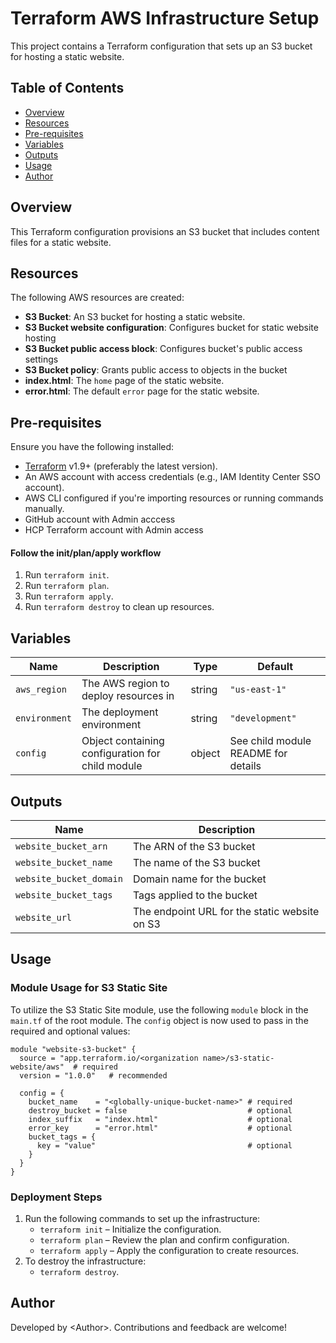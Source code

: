 # Terraform AWS Infrastructure Setup

This project contains a Terraform configuration that sets up an S3 bucket for hosting a static website.

## Table of Contents

- [Overview](#overview)
- [Resources](#resources)
- [Pre-requisites](#pre-requisites)
- [Variables](#variables)
- [Outputs](#outputs)
- [Usage](#usage)
- [Author](#author)

## Overview

This Terraform configuration provisions an S3 bucket that includes content files for a static website.

## Resources

The following AWS resources are created:
- **S3 Bucket**: An S3 bucket for hosting a static website.
- **S3 Bucket website configuration**: Configures bucket for static website hosting
- **S3 Bucket public access block**: Configures bucket's public access settings
- **S3 Bucket policy**: Grants public access to objects in the bucket
- **index.html**: The `home` page of the static website.
- **error.html**: The default `error` page for the static website.

## Pre-requisites

Ensure you have the following installed:
- [Terraform](https://www.terraform.io/downloads.html) v1.9+ (preferably the latest version).
- An AWS account with access credentials (e.g., IAM Identity Center SSO account).
- AWS CLI configured if you're importing resources or running commands manually.
- GitHub account with Admin acccess
- HCP Terraform account with Admin access

#### Follow the init/plan/apply workflow
1. Run `terraform init`.
2. Run `terraform plan`.
3. Run `terraform apply`.
4. Run `terraform destroy` to clean up resources.

## Variables

| Name           | Description                                      | Type   | Default                             |
|----------------|--------------------------------------------------|--------|-------------------------------------|
| `aws_region`   | The AWS region to deploy resources in            | string | `"us-east-1"`                       |
| `environment`  | The deployment environment                       | string | `"development"`                     |
| `config`       | Object containing configuration for child module | object | See child module README for details |

## Outputs

| Name                    | Description                                     |
|-------------------------|-------------------------------------------------|
| `website_bucket_arn`    | The ARN of the S3 bucket                        |
| `website_bucket_name`   | The name of the S3 bucket                       |
| `website_bucket_domain` | Domain name for the bucket                      |
| `website_bucket_tags`   | Tags applied to the bucket                      |
| `website_url`           | The endpoint URL for the static website on S3   |

## Usage

### Module Usage for S3 Static Site

To utilize the S3 Static Site module, use the following `module` block in the `main.tf` of the root module. The `config` object is now used to pass in the required and optional values:

```hcl
module "website-s3-bucket" {
  source = "app.terraform.io/<organization name>/s3-static-website/aws"  # required
  version = "1.0.0"   # recommended

  config = {
    bucket_name    = "<globally-unique-bucket-name>" # required
    destroy_bucket = false                           # optional
    index_suffix   = "index.html"                    # optional
    error_key      = "error.html"                    # optional
    bucket_tags = {
      key = "value"                                  # optional
    }
  }
}
```

### Deployment Steps

1. Run the following commands to set up the infrastructure:
   - `terraform init` – Initialize the configuration.
   - `terraform plan` – Review the plan and confirm configuration.
   - `terraform apply` – Apply the configuration to create resources.
2. To destroy the infrastructure:
   - `terraform destroy`.

## Author
Developed by \<Author\>. Contributions and feedback are welcome!